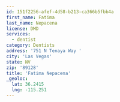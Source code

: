 ```yaml
---
id: 151f2256-afef-4d58-b213-ca366b5fbb4a
first_name: Fatima
last_name: Nepacena
license: DMD
services:
  - dentist
category: Dentists
address: '751 N Tenaya Way '
city: 'Las Vegas'
state: NV
zip: '89128'
title: 'Fatima Nepacena'
_geoloc:
  lat: 36.2415
  lng: -115.251
---
```


